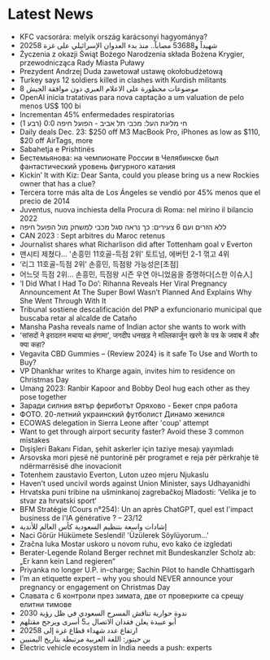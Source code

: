 # Latest News
-  KFC vacsorára: melyik ország karácsonyi hagyománya?
-  20258 شهيداً و53688 مصاباً.. منذ بدء العدوان الإسرائيلي على غزة
-  Życzenia z okazji Świąt Bożego Narodzenia składa Bożena Krygier, przewodnicząca Rady Miasta Puławy
-  Prezydent Andrzej Duda zawetował ustawę okołobudżetową
-  Turkey says 12 soldiers killed in clashes with Kurdish militants
-  8 موضوعات محظورة على الاعلام العبري دون موافقة الجيش
-  OpenAI inicia tratativas para nova captação a um valuation de pelo menos US$ 100 bi
-  Incrementan 45% enfermedades respiratorias
-  חי מליגת העל: מכבי תל אביב - הפועל חיפה 0:0 (רבע 1)
-  Daily deals Dec. 23: $250 off M3 MacBook Pro, iPhones as low as $110, $20 off AirTags, more
-  Sabahetja e Prishtinës
-  Бестемьянова: на чемпионате России в Челябинске был фантастический уровень фигурного катания
-  Kickin’ It with Kiz: Dear Santa, could you please bring us a new Rockies owner that has a clue?
-  Tercera torre más alta de Los Ángeles se vendió por 45% menos que el precio de 2014
-  Juventus, nuova inchiesta della Procura di Roma: nel mirino il bilancio 2022
-  ללא הזרים ועם 6 צעירים: כך נראה סגל מכבי למשחק מול הפועל חיפה
-  CAN 2023 : Sept arbitres du Maroc retenus
-  Journalist shares what Richarlison did after Tottenham goal v Everton
-  맨시티 제쳤다… '손흥민 11호골-득점 2위' 토트넘, 에버턴 2-1 꺾고 4위
-  ‘리그 11호골-득점 2위’ 손흥민, 득점왕 가능성은[초점]
-  어느덧 득점 2위… 손흥민, 득점왕 시즌 우연 아니었음을 증명하다[스한 이슈人]
-  ‘I Did What I Had To Do’: Rihanna Reveals Her Viral Pregnancy Announcement At The Super Bowl Wasn’t Planned And Explains Why She Went Through With It
-  Tribunal sostiene descalificación del PNP a exfuncionario municipal que buscaba retar al alcalde de Cataño
-  Mansha Pasha reveals name of Indian actor she wants to work with
-  'सांसदों ने इरादतन मचाया था हंगामा', जगदीप धनखड़ ने मल्लिकार्जुन खरगे के पत्र के जवाब में और क्या कहा?
-  Vegavita CBD Gummies – {Review 2024} is it safe To Use and Worth to Buy?
-  VP Dhankhar writes to Kharge again, invites him to residence on Christmas Day
-  Umang 2023: Ranbir Kapoor and Bobby Deol hug each other as they pose together
-  Заради силния вятър фериботът Оряхово - Бекет спря работа
-  ФОТО. 20-летний украинский футболист Динамо женился
-  ECOWAS delegation in Sierra Leone after 'coup' attempt
-  Want to get through airport security faster? Avoid these 3 common mistakes
-  Dışişleri Bakanı Fidan, şehit askerler için taziye mesajı yayımladı
-  Arsovska mori pjesë në puntorinë për programet e reja për përkrahje të ndërmarrësisë dhe inovacionit
-  Totenhem zaustavio Everton, Luton uzeo mjeru Njukaslu
-  Haven’t used uncivil words against Union Minister, says Udhayanidhi
-  Hrvatska puni tribine na ušminkanoj zagrebačkoj Mladosti: ‘Velika je to stvar za hrvatski sport‘
-  BFM Stratégie (Cours n°254): Un an après ChatGPT, quel est l'impact business de l'IA générative ? – 23/12
-  إشادات واسعة بتنظيم السعودية كأس العالم للأندية
-  Naci Görür Hükümete Seslendi! 'Üzülerek Söylüyorum...'
-  Zračna luka Mostar uskoro u novom ruhu, evo kako će izgledati
-  Berater-Legende Roland Berger rechnet mit Bundeskanzler Scholz ab: „Er kann kein Land regieren“
-  Priyanka no longer U.P. in-charge; Sachin Pilot to handle Chhattisgarh
-  I’m an etiquette expert – why you should NEVER announce your pregnancy or engagement on Christmas Day
-  Славата с 6 контроли през зимата, две от проверките са срещу елитни тимове
-  ندوة حوارية تناقش المسرح السعودي في ظل رؤية 2030
-  أبو عبيدة يعلن فقدان الاتصال بـ5 أسرى ويرجح مقتلهم
-  ارتفاع عدد شهداء قطاع غزة إلى 20258
-  بن حبتور: اللغة العربية مرتبطة بتاريخ اليمنيين
-  Electric vehicle ecosystem in India needs a push: experts
